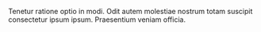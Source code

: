 Tenetur ratione optio in modi. Odit autem molestiae nostrum totam suscipit consectetur ipsum ipsum. Praesentium veniam officia.